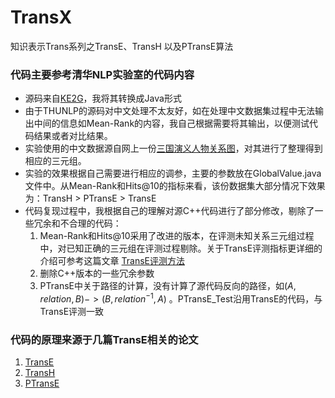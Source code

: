 # TransX

知识表示Trans系列之TransE、TransH 以及PTransE算法

### 代码主要参考清华NLP实验室的代码内容

- 源码来自[KE2G](https://github.com/thunlp/KB2E)，我将其转换成Java形式
- 由于THUNLP的源码对中文处理不太友好，如在处理中文数据集过程中无法输出中间的信息如Mean-Rank的内容，我自己根据需要将其输出，以便测试代码结果或者对比结果。
- 实验使用的中文数据源自网上一份[三国演义人物关系图](http://huaban.com/pins/50364904/)，对其进行了整理得到相应的三元组。
- 实验的效果根据自己需要进行相应的调参，主要的参数放在GlobalValue.java 文件中。从Mean-Rank和Hits@10的指标来看，该份数据集大部分情况下效果为：TransH > PTransE > TransE
- 代码复现过程中，我根据自己的理解对源C++代码进行了部分修改，剔除了一些冗余和不合理的代码：
  1.  Mean-Rank和Hits@10采用了改进的版本，在评测未知关系三元组过程中，对已知正确的三元组在评测过程剔除。关于TransE评测指标更详细的介绍可参考这篇文章 [TransE评测方法](https://xiangrongzeng.github.io/knowledge%20graph/transE-evaluation.html)
  2.  删除C++版本的一些冗余参数
  3. PTransE中关于路径的计算，没有计算了源代码反向的路径，如$(A, relation, B) -> (B, relation^{-1}, A)$ 。PTransE_Test沿用TransE的代码，与TransE评测一致

### 代码的原理来源于几篇TransE相关的论文

1. [TransE](https://papers.nips.cc/paper/5071-translating-embeddings-for-modeling-multi-relational-data.pd)
2. [TransH](https://pdfs.semanticscholar.org/2a3f/862199883ceff5e3c74126f0c80770653e05.pdf)
3. [PTransE](https://arxiv.org/pdf/1506.00379.pdf)

